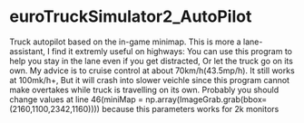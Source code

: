 # euroTruckSimulator2_AutoPilot
Truck autopilot based on the in-game minimap. 
This is more a lane-assistant, I find it extremly useful on highways:
You can use this program to help you stay in the lane even if you get distracted, 
Or let the truck go on its own. My advice is to cruise control at about 70km/h(43.5mp/h). It still works at 100mk/h+, 
But it will crash into slower veichle since this program cannot make overtakes while truck is travelling on its own.
Probably you should change values at line 46(miniMap = np.array(ImageGrab.grab(bbox=(2160,1100,2342,1160)))) because this parameters works for 2k monitors
